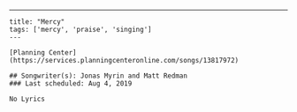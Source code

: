 ---
    title: "Mercy"
    tags: ['mercy', 'praise', 'singing']
    ---

    [Planning Center](https://services.planningcenteronline.com/songs/13817972)

    ## Songwriter(s): Jonas Myrin and Matt Redman
    ### Last scheduled: Aug 4, 2019          

    No Lyrics
    
